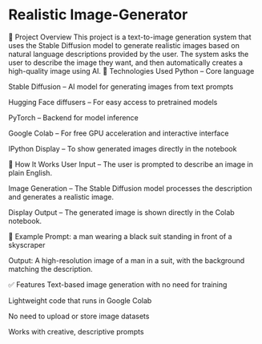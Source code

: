 # Realistic Image-Generator
📌 Project Overview This project is a text-to-image generation system that uses the Stable Diffusion model to generate realistic images based on natural language descriptions provided by the user. The system asks the user to describe the image they want, and then automatically creates a high-quality image using AI.
🔧 Technologies Used
Python – Core language

Stable Diffusion – AI model for generating images from text prompts

Hugging Face diffusers – For easy access to pretrained models

PyTorch – Backend for model inference

Google Colab – For free GPU acceleration and interactive interface

IPython Display – To show generated images directly in the notebook

🚀 How It Works
User Input – The user is prompted to describe an image in plain English.

Image Generation – The Stable Diffusion model processes the description and generates a realistic image.

Display Output – The generated image is shown directly in the Colab notebook.

🧪 Example
Prompt:
a man wearing a black suit standing in front of a skyscraper

Output:
A high-resolution image of a man in a suit, with the background matching the description.

✅ Features
Text-based image generation with no need for training

Lightweight code that runs in Google Colab

No need to upload or store image datasets

Works with creative, descriptive prompts

